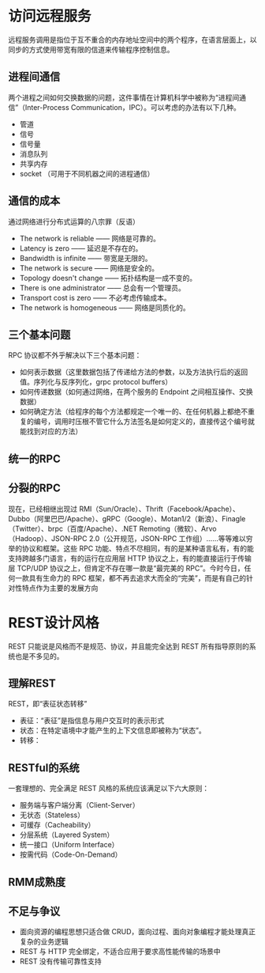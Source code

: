 # 访问远程服务
远程服务调用是指位于互不重合的内存地址空间中的两个程序，在语言层面上，以同步的方式使用带宽有限的信道来传输程序控制信息。

## 进程间通信

两个进程之间如何交换数据的问题，这件事情在计算机科学中被称为“进程间通信”（Inter-Process Communication，IPC）。可以考虑的办法有以下几种。

- 管道
- 信号
- 信号量
- 消息队列
- 共享内存
- socket （可用于不同机器之间的进程通信）

## 通信的成本
通过网络进行分布式运算的八宗罪（反语）

- The network is reliable —— 网络是可靠的。
- Latency is zero —— 延迟是不存在的。
- Bandwidth is infinite —— 带宽是无限的。
- The network is secure —— 网络是安全的。
- Topology doesn't change —— 拓扑结构是一成不变的。
- There is one administrator —— 总会有一个管理员。
- Transport cost is zero —— 不必考虑传输成本。
- The network is homogeneous —— 网络是同质化的。

## 三个基本问题

RPC 协议都不外乎解决以下三个基本问题：

- 如何表示数据（这里数据包括了传递给方法的参数，以及方法执行后的返回值。序列化与反序列化，grpc protocol buffers）
- 如何传递数据（如何通过网络，在两个服务的 Endpoint 之间相互操作、交换数据）
- 如何确定方法（给程序的每个方法都规定一个唯一的、在任何机器上都绝不重复的编号，调用时压根不管它什么方法签名是如何定义的，直接传这个编号就能找到对应的方法）

## 统一的RPC

## 分裂的RPC
现在，已经相继出现过 RMI（Sun/Oracle）、Thrift（Facebook/Apache）、Dubbo（阿里巴巴/Apache）、gRPC（Google）、Motan1/2（新浪）、Finagle（Twitter）、brpc（百度/Apache）、.NET Remoting（微软）、Arvo（Hadoop）、JSON-RPC 2.0（公开规范，JSON-RPC 工作组）……等等难以穷举的协议和框架。这些 RPC 功能、特点不尽相同，有的是某种语言私有，有的能支持跨越多门语言，有的运行在应用层 HTTP 协议之上，有的能直接运行于传输层 TCP/UDP 协议之上，但肯定不存在哪一款是“最完美的 RPC”。今时今日，任何一款具有生命力的 RPC 框架，都不再去追求大而全的“完美”，而是有自己的针对性特点作为主要的发展方向

# REST设计风格
REST 只能说是风格而不是规范、协议，并且能完全达到 REST 所有指导原则的系统也是不多见的。

## 理解REST
REST，即“表征状态转移”

- 表征：“表征”是指信息与用户交互时的表示形式
- 状态：在特定语境中才能产生的上下文信息即被称为“状态”。
- 转移：

## RESTful的系统
一套理想的、完全满足 REST 风格的系统应该满足以下六大原则：

- 服务端与客户端分离（Client-Server）
- 无状态（Stateless）
- 可缓存（Cacheability）
- 分层系统（Layered System）
- 统一接口（Uniform Interface）
- 按需代码（Code-On-Demand）

## RMM成熟度

## 不足与争议
- 面向资源的编程思想只适合做 CRUD，面向过程、面向对象编程才能处理真正复杂的业务逻辑
- REST 与 HTTP 完全绑定，不适合应用于要求高性能传输的场景中
- REST 没有传输可靠性支持


